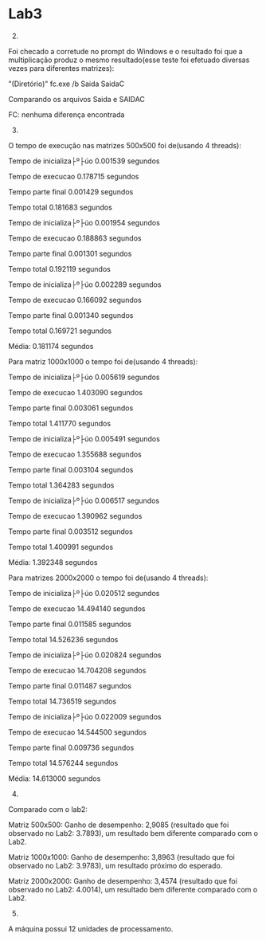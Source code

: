 # Lab3

2) 
Foi checado a corretude no prompt do Windows e o resultado foi que a multiplicação produz o mesmo resultado(esse teste foi efetuado diversas vezes para diferentes matrizes):

"(Diretório)" fc.exe /b Saida SaidaC

Comparando os arquivos Saida e SAIDAC

FC: nenhuma diferença encontrada

3)
O tempo de execução nas matrizes 500x500 foi de(usando 4 threads):

Tempo de inicializa├º├úo 0.001539 segundos

Tempo de execucao 0.178715 segundos

Tempo parte final 0.001429 segundos

Tempo total 0.181683 segundos

Tempo de inicializa├º├úo 0.001954 segundos

Tempo de execucao 0.188863 segundos

Tempo parte final 0.001301 segundos

Tempo total 0.192119 segundos

Tempo de inicializa├º├úo 0.002289 segundos

Tempo de execucao 0.166092 segundos

Tempo parte final 0.001340 segundos

Tempo total 0.169721 segundos

Média: 0.181174 segundos

Para matriz 1000x1000 o tempo foi de(usando 4 threads):

Tempo de inicializa├º├úo 0.005619 segundos

Tempo de execucao 1.403090 segundos

Tempo parte final 0.003061 segundos

Tempo total 1.411770 segundos

Tempo de inicializa├º├úo 0.005491 segundos

Tempo de execucao 1.355688 segundos

Tempo parte final 0.003104 segundos

Tempo total 1.364283 segundos

Tempo de inicializa├º├úo 0.006517 segundos

Tempo de execucao 1.390962 segundos

Tempo parte final 0.003512 segundos

Tempo total 1.400991 segundos

Média: 1.392348 segundos

Para matrizes 2000x2000 o tempo foi de(usando 4 threads):

Tempo de inicializa├º├úo 0.020512 segundos

Tempo de execucao 14.494140 segundos

Tempo parte final 0.011585 segundos

Tempo total 14.526236 segundos

Tempo de inicializa├º├úo 0.020824 segundos

Tempo de execucao 14.704208 segundos

Tempo parte final 0.011487 segundos

Tempo total 14.736519 segundos

Tempo de inicializa├º├úo 0.022009 segundos

Tempo de execucao 14.544500 segundos

Tempo parte final 0.009736 segundos

Tempo total 14.576244 segundos

Média: 14.613000 segundos

4) 
Comparado com o lab2:

Matriz 500x500: Ganho de desempenho: 2,9085 (resultado que foi observado no Lab2: 3.7893), um resultado bem diferente comparado com o Lab2.

Matriz 1000x1000: Ganho de desempenho: 3,8963 (resultado que foi observado no Lab2: 3.9783), um resultado próximo do esperado.

Matriz 2000x2000: Ganho de desempenho: 3,4574 (resultado que foi observado no Lab2: 4.0014), um resultado bem diferente comparado com o Lab2.

5)
A máquina possui 12 unidades de processamento.
